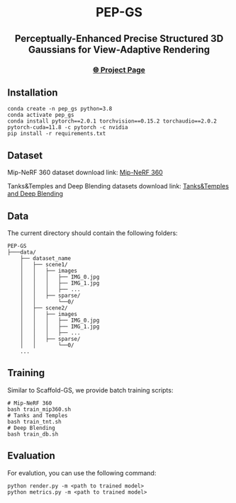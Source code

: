 <h1 align="center"><strong>PEP-GS</strong></h1>
<h2 align="center">Perceptually-Enhanced Precise Structured 3D Gaussians for View-Adaptive Rendering</h2>
<p align="center">
<p align="center">
    
  </p>
  <h3 align="center"><a href="https://pepgs.github.io/">🌐 Project Page</a></h3>
  <div align="center"></div>
</p>

## Installation

```
conda create -n pep_gs python=3.8
conda activate pep_gs
conda install pytorch==2.0.1 torchvision==0.15.2 torchaudio==2.0.2 pytorch-cuda=11.8 -c pytorch -c nvidia
pip install -r requirements.txt
```

## Dataset

Mip-NeRF 360 dataset download link: [Mip-NeRF 360](https://jonbarron.info/mipnerf360/)

Tanks&Temples and Deep Blending datasets download link: [Tanks&Temples and Deep Blending](https://repo-sam.inria.fr/fungraph/3d-gaussian-splatting/datasets/input/tandt_db.zip)

## Data

The current directory should contain the following folders:

```
PEP-GS
├───data/
    ├── dataset_name
    │   ├── scene1/
    │   │   ├── images
    │   │   │   ├── IMG_0.jpg
    │   │   │   ├── IMG_1.jpg
    │   │   │   ├── ...
    │   │   ├── sparse/
    │   │       └──0/
    │   ├── scene2/
    │   │   ├── images
    │   │   │   ├── IMG_0.jpg
    │   │   │   ├── IMG_1.jpg
    │   │   │   ├── ...
    │   │   ├── sparse/
    │   │       └──0/
    ...
```

## Training 

Similar to Scaffold-GS, we provide batch training scripts:

```
# Mip-NeRF 360
bash train_mip360.sh
# Tanks and Temples
bash train_tnt.sh
# Deep Blending
bash train_db.sh
```

## Evaluation 

For evalution, you can use the following command:

```
python render.py -m <path to trained model> 
python metrics.py -m <path to trained model> 
```



